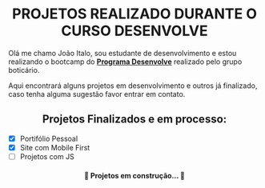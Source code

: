 <h1 align="center">PROJETOS REALIZADO DURANTE O CURSO DESENVOLVE</h1>
<p aling="left">Olá me chamo João Italo, sou estudante de desenvolvimento e estou realizando o bootcamp do <strong><a href="https://desenvolve.grupoboticario.com.br/">Programa Desenvolve</a></strong> realizado pelo grupo boticário.</p>
<p aling="left"> Aqui encontrará alguns projetos em desenvolvimento e outros já finalizado, caso tenha alguma sugestão favor entrar em contato.</p>
<h2 align="center"> Projetos Finalizados e em processo:</h2>

- [x] Portifólio Pessoal
- [x] Site com Mobile First
- [ ] Projetos com JS
  
<h4 align="center"> 
	🚧 Projetos em construção...  🚧
</h4>
